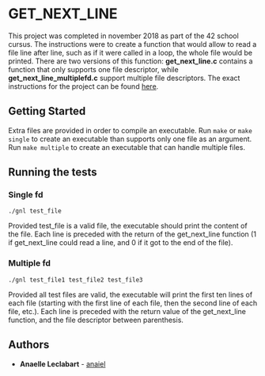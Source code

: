 # GET_NEXT_LINE

This project was completed in november 2018 as part of the 42 school cursus. The instructions were to create a function that would allow to read a file line after line, such as if it were called in a loop, the whole file would be printed. There are two versions of this function: **get_next_line.c** contains a function that only supports one file descriptor, while **get_next_line_multiplefd.c** support multiple file descriptors. The exact instructions for the project can be found [here](https://github.com/VincentMatthys/42_GNL/blob/master/subjects/get_next_line.fr.pdf).

## Getting Started

Extra files are provided in order to compile an executable. Run `make` or `make single` to create an executable than supports only one file as an argument. Run `make multiple` to create an executable that can handle multiple files.

## Running the tests

### Single fd

```
./gnl test_file
```
Provided test_file is a valid file, the executable should print the content of the file. Each line is preceded with the return of the get_next_line function (1 if get_next_line could read a line, and 0 if it got to the end of the file).

### Multiple fd

```
./gnl test_file1 test_file2 test_file3
```
Provided all test files are valid, the executable will print the first ten lines of each file (starting with the first line of each file, then the second line of each file, etc.). Each line is preceded with the return value of the get_next_line function, and the file descriptor between parenthesis.


## Authors

* **Anaelle Leclabart** - [anaiel](https://github.com/anaiel)
